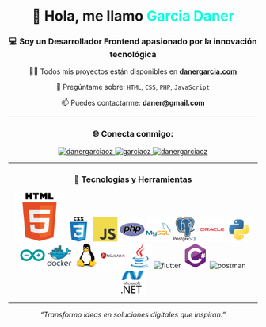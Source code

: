 <h1 align="center">🚀 Hola, me llamo <span style="color:#00ffe1;">Garcia Daner</span></h1>
<h3 align="center">💻 Soy un <strong>Desarrollador Frontend</strong> apasionado por la innovación tecnológica</h3>

<p align="center">
  👨‍💻 Todos mis proyectos están disponibles en  
  <a href="https://danergarcia.com" target="_blank"><strong>danergarcia.com</strong></a>
</p>

<p align="center">
  💬 Pregúntame sobre: <code>HTML</code>, <code>CSS</code>, <code>PHP</code>, <code>JavaScript</code>
</p>

<p align="center">
  📫 Puedes contactarme: <strong>daner@gmail.com</strong>
</p>

---

<h3 align="center">🌐 Conecta conmigo:</h3>
<p align="center">
  <a href="https://linkedin.com/in/danergarciaoz" target="_blank">
    <img src="https://raw.githubusercontent.com/rahuldkjain/github-profile-readme-generator/master/src/images/icons/Social/linked-in-alt.svg" alt="danergarciaoz" height="40" width="50" />
  </a>
  <a href="https://instagram.com/garciaoz" target="_blank">
    <img src="https://raw.githubusercontent.com/rahuldkjain/github-profile-readme-generator/master/src/images/icons/Social/instagram.svg" alt="garciaoz" height="40" width="50" />
  </a>
  <a href="https://www.youtube.com/c/danergarciaoz" target="_blank">
    <img src="https://raw.githubusercontent.com/rahuldkjain/github-profile-readme-generator/master/src/images/icons/Social/youtube.svg" alt="danergarciaoz" height="40" width="50" />
  </a>
</p>

---

<h3 align="center">🧰 Tecnologías y Herramientas</h3>

<p align="center">
  <img src="https://raw.githubusercontent.com/devicons/devicon/master/icons/html5/html5-original-wordmark.svg" alt="html5" width="100" height="100"/>
  <img src="https://raw.githubusercontent.com/devicons/devicon/master/icons/css3/css3-original-wordmark.svg" alt="css3" width="50" height="50"/>
  <img src="https://raw.githubusercontent.com/devicons/devicon/master/icons/javascript/javascript-original.svg" alt="javascript" width="50" height="50"/>
  <img src="https://raw.githubusercontent.com/devicons/devicon/master/icons/php/php-original.svg" alt="php" width="50" height="50"/>
  <img src="https://raw.githubusercontent.com/devicons/devicon/master/icons/mysql/mysql-original-wordmark.svg" alt="mysql" width="50" height="50"/>
  <img src="https://raw.githubusercontent.com/devicons/devicon/master/icons/postgresql/postgresql-original-wordmark.svg" alt="postgresql" width="50" height="50"/>
  <img src="https://raw.githubusercontent.com/devicons/devicon/master/icons/oracle/oracle-original.svg" alt="oracle" width="50" height="50"/>
  <img src="https://raw.githubusercontent.com/devicons/devicon/master/icons/python/python-original.svg" alt="python" width="50" height="50"/>
  <img src="https://raw.githubusercontent.com/devicons/devicon/master/icons/arduino/arduino-original.svg" alt="arduino" width="50" height="50"/>
  <img src="https://raw.githubusercontent.com/devicons/devicon/master/icons/docker/docker-original-wordmark.svg" alt="docker" width="50" height="50"/>
  <img src="https://raw.githubusercontent.com/devicons/devicon/master/icons/linux/linux-original.svg" alt="linux" width="50" height="50"/>
  
  <img src="https://raw.githubusercontent.com/devicons/devicon/master/icons/angularjs/angularjs-original-wordmark.svg" alt="angularjs" width="50" height="50"/>
  <img src="https://raw.githubusercontent.com/devicons/devicon/master/icons/java/java-original.svg" alt="java" width="50" height="50"/>
  <img src="https://www.vectorlogo.zone/logos/flutterio/flutterio-icon.svg" alt="flutter" width="50" height="50"/>
  <img src="https://raw.githubusercontent.com/devicons/devicon/master/icons/csharp/csharp-original.svg" alt="csharp" width="50" height="50"/>
  <img src="https://www.vectorlogo.zone/logos/getpostman/getpostman-icon.svg" alt="postman" width="50" height="50"/>
  <img src="https://raw.githubusercontent.com/devicons/devicon/master/icons/dot-net/dot-net-original-wordmark.svg" alt="dotnet" width="50" height="50"/>
</p>

---

<p align="center"><em>“Transformo ideas en soluciones digitales que inspiran.”</em></p>
